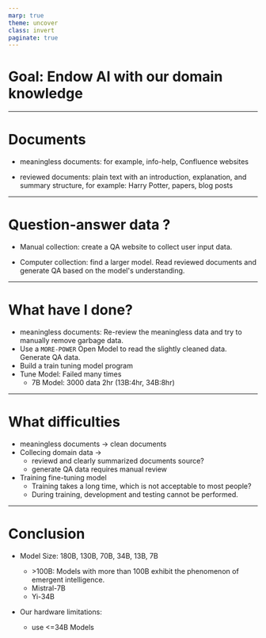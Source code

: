 ```yaml
---
marp: true
theme: uncover
class: invert
paginate: true
---
```

# Goal: Endow AI with our domain knowledge


---
# Documents

* meaningless documents: for example, info-help, Confluence websites

* reviewed documents: plain text with an introduction, explanation, and summary structure, for example: Harry Potter, papers, blog posts 

---
# Question-answer data ?

* Manual collection: create a QA website to collect user input data.
 
* Computer collection: find a larger model.
Read reviewed documents and generate QA based on the model's understanding.

---
# What have I done?
* meaningless documents: 
Re-review the meaningless data and try to manually remove garbage data. 
* Use a `MORE-POWER` Open Model to read the slightly cleaned data. Generate QA data.
* Build a train tuning model program
* Tune Model: Failed many times
   - 7B Model: 3000 data 2hr (13B:4hr, 34B:8hr)

---
# What difficulties
* meaningless documents -> clean documents
* Collecing domain data -> 
  - reviewd and clearly summarized documents source?
  - generate QA data requires manual review 
* Training fine-tuning model
  - Training takes a long time, which is not acceptable to most people? 
  - During training, development and testing cannot be performed.

---
# Conclusion
* Model Size: 180B, 130B, 70B, 34B, 13B, 7B
  - \>100B: Models with more than 100B exhibit the phenomenon of emergent intelligence.
  - Mistral-7B
  - Yi-34B 

* Our hardware limitations:
  - use <=34B Models
